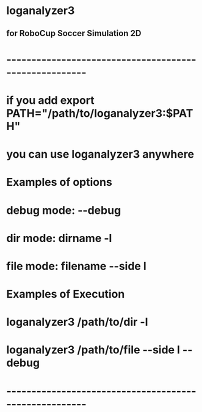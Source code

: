 # loganalyzer3
## for RoboCup Soccer Simulation 2D
# ------------------------------------------------------ #
# if you add export PATH="/path/to/loganalyzer3:$PATH"
# you can use loganalyzer3 anywhere
#
# Examples of options
# debug mode: --debug
# dir mode: dirname -l
# file mode: filename --side l
#
# Examples of Execution
# loganalyzer3 /path/to/dir -l
# loganalyzer3 /path/to/file --side l --debug
# ------------------------------------------------------ #
